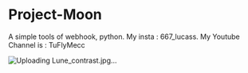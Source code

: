 # Project-Moon
A simple tools of webhook, python.
My insta : 667_lucass.
My Youtube Channel is : TuFlyMecc






![Uploading Lune_contrast.jpg…]()
